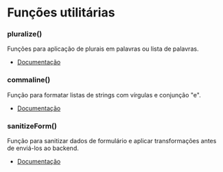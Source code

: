 # Funções utilitárias

### pluralize()

Funções para aplicação de plurais em palavras ou lista de palavras.

- [Documentação](./pluralize.md)

### commaline()

Função para formatar listas de strings com vírgulas e conjunção "e".

- [Documentação](./commaline.md)

### sanitizeForm()

Função para sanitizar dados de formulário e aplicar transformações antes de enviá-los ao backend.

- [Documentação](./sanitizeForm.md)

